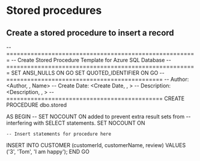 Stored procedures
==================

Create a stored procedure to insert a record 
---------------------------------------------

-- =======================================================
-- Create Stored Procedure Template for Azure SQL Database
-- =======================================================
SET ANSI_NULLS ON
GO
SET QUOTED_IDENTIFIER ON
GO
-- =============================================
-- Author:      <Author, , Name>
-- Create Date: <Create Date, , >
-- Description: <Description, , >
-- =============================================
CREATE PROCEDURE dbo.stored

AS
BEGIN
    -- SET NOCOUNT ON added to prevent extra result sets from
    -- interfering with SELECT statements.
    SET NOCOUNT ON

    -- Insert statements for procedure here
   INSERT INTO CUSTOMER (customerId, customerName, review)
VALUES ('3', 'Tom', 'I am happy');
END
GO
